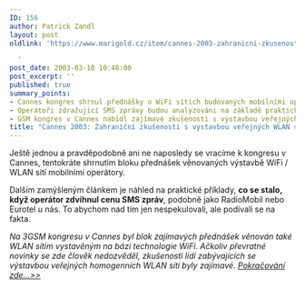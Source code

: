 ```yaml
---
ID: 156
author: Patrick Zandl
layout: post
oldlink: 'https://www.marigold.cz/item/cannes-2003-zahranicni-zkusenosti-s-vystavbou-verejnych-wlan-siti

  '
post_date: 2003-03-10 10:48:00
post_excerpt: ''
published: true
summary_points:
- Cannes kongres shrnul přednášky o WiFi sítích budovaných mobilními operátory.
- Operátoři zdražující SMS zprávy budou analyzováni na základě praktických příkladů.
- GSM kongres v Cannes nabídl zajímavé zkušenosti s výstavbou veřejných WLAN sítí.
title: "Cannes 2003: Zahraniční zkušenosti s výstavbou veřejných WLAN sítí"
---
```


<p>
Ještě jednou a pravděpodobně ani ne naposledy se vracíme k kongresu v Cannes, tentokráte shrnutím bloku přednášek věnovaných výstavbě WiFi / WLAN sítí mobilními operátory. </p>

<p>
Dalším zamýšleným článkem je náhled na praktické příklady, <STRONG>co se stalo, když operátor zdvihnul cenu SMS zpráv</STRONG>, podobně jako RadioMobil nebo Eurotel u nás. To abychom nad tím jen nespekulovali, ale podívali se na fakta.</p>

<p>
<EM>Na 3GSM kongresu v Cannes byl blok zajímavých přednášek věnován také WLAN sítím vystavěným na bázi technologie WiFi. Ačkoliv převratné novinky se zde člověk nedozvěděl, zkušenosti lidí zabývajících se výstavbou veřejných homogenních WLAN sítí byly zajímavé. </EM><A href="/trh/wlanoperatori030309.html"><EM>Pokračování zde...&gt;&gt;</EM></A></p>

<p>
&#160;</p>